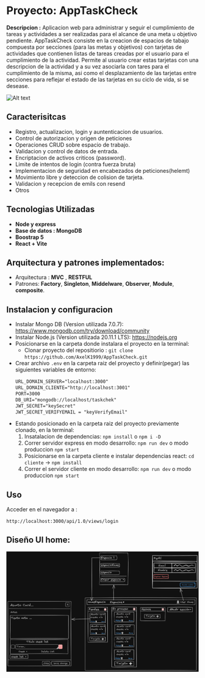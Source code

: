 # Proyecto: AppTaskCheck

**Descripcion :**
Aplicacion web para administrar y seguir el cumplimiento de tareas y actividades a ser realizadas para el alcance de una meta u objetivo pendiente. AppTaskCheck consiste en la creacion de espacios de tabajo compuesta por secciones (para las metas y objetivos) con tarjetas de actividades que contienen listas de tareas creadas por el usuario para el cumplimiento de la actividad. Permite al usuario crear estas tarjetas con una descripcion de la actividad y a su vez asociarla con tares para el cumplimiento de la misma, asi como el desplazamiento de las tarjetas entre secciones para reflejar el estado de las tarjetas en su ciclo de vida, si se desease.  

![Alt text](/esquema%20y%20diseño/UI_Home.png)

## Caracterisitcas 

- Registro, actualizacion, login y auntenticacion de usuarios.
- Control de autorizacion y origen de peticiones
- Operaciones CRUD sobre espacio de trabajo.
- Validacion y control de datos de entrada.
- Encriptacion de activos criticos (password).
- Limite de intentos de login (contra fuerza bruta)
- Implementacion de seguridad en encabezados de peticiones(helemt)
- Movimiento libre y deteccion de colision de tarjeta.
- Validacion y recepcion de emils con resend
- Otros

## Tecnologias Utilizadas
- **Node y express**
- **Base de datos : MongoDB** 
- **Boostrap 5**
- **React + Vite**

## Arquitectura y patrones implementados: 
- Arquitectura : **MVC** ,  **RESTFUL**
- Patrones: **Factory**, **Singleton**, **Middelware**, **Observer**, **Module**, **composite**. 


## Instalacion y configuracion
- Instalar Mongo DB (Version utilizada 7.0.7): https://www.mongodb.com/try/download/community
- Instalar Node.js (Version utilizada 20.11.1 LTS): https://nodejs.org
- Posicionarse en la carpeta donde instalara el proyecto en la terminal: 
    -  Clonar proyecto del repositiorio : `git clone https://github.com/AxelK1999/AppTaskCheck.git`
- Crear archivo `.env` en la carpeta raiz del proyecto y definir(pegar) las siguientes variables de entorno:
    ~~~
   URL_DOMAIN_SERVER="localhost:3000"
   URL_DOMAIN_CLIENTE="http://localhost:3001"
   PORT=3000
   DB_URI="mongodb://localhost/taskchek"
   JWT_SECRET="keySecret"
   JWT_SECRET_VERIFYEMAIL = "keyVerifyEmail"
    ~~~ 
- Estando posicionado en la carpeta raiz del proyecto previamente clonado, en la terminal:
    1. Insatalacion de dependencias: `npm install` o ` npm i -D `
    2. Correr servidor express en modo desarrollo: `npm run dev` o modo produccion `npm start`
    3. Posicionarse en la carpeta cliente e instalar dependencias react: `cd cliente` -> `npm install` 
    4. Correr el servidor cliente en modo desarrollo: `npm run dev` o modo produccion `npm start`

## Uso 
Acceder en el navegador a : 
~~~
http://localhost:3000/api/1.0/views/login
~~~ 

## Diseño UI home: 

![Alt text](/esquema%20y%20diseño/Diseño_IU_Home.png)
